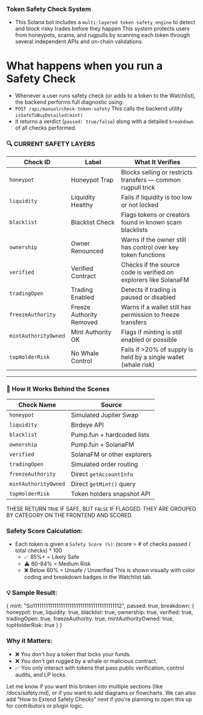 ### Token Safety Check System
- This Solana bot includes a `multi-layered token safety engine` to detect and block risky trades before they happen
This system protects users from honeypots, scams, and rugpulls by scanning each token through several independent
APIs and on-chain validations. 


# What happens when you run a Safety Check
- Whenever a user runs safety check (or adds to a token to the Watchlist), the backend performs full diagnostic
using:
- `POST /api/manual/check-token-safety`
This calls the backend utility 
`isSafeToBuyDetailed(mint)`
- it returns a verdict (`passed: true/false`) along with a detailed `breakdown` of all checks performed. 




### 🔍 CURRENT SAFETY LAYERS

| **Check ID**         | **Label**                   | **What It Verifies**                                                                 |
|----------------------|-----------------------------|----------------------------------------------------------------------------------------|
| `honeypot`           | Honeypot Trap               | Blocks selling or restricts transfers — common rugpull trick                          |
| `liquidity`          | Liquidity Healthy           | Fails if liquidity is too low or not locked                                           |
| `blacklist`          | Blacklist Check             | Flags tokens or creators found in known scam blacklists                               |
| `ownership`          | Owner Renounced             | Warns if the owner still has control over key token functions                         |
| `verified`           | Verified Contract           | Checks if the source code is verified on explorers like SolanaFM                      |
| `tradingOpen`        | Trading Enabled             | Detects if trading is paused or disabled                                              |
| `freezeAuthority`    | Freeze Authority Removed    | Warns if a wallet still has permission to freeze transfers                            |
| `mintAuthorityOwned` | Mint Authority OK           | Flags if minting is still enabled or possible                                         |
| `topHolderRisk`      | No Whale Control            | Fails if >20% of supply is held by a single wallet (whale risk)                       |

---

### 🧠 How It Works Behind the Scenes

| **Check Name**        | **Source**                          |
|------------------------|--------------------------------------|
| `honeypot`             | Simulated Jupiter Swap              |
| `liquidity`            | Birdeye API                         |
| `blacklist`            | Pump.fun + hardcoded lists          |
| `ownership`            | Pump.fun + SolanaFM                 |
| `verified`             | SolanaFM or other explorers         |
| `tradingOpen`          | Simulated order routing             |
| `freezeAuthority`      | Direct `getAccountInfo`             |
| `mintAuthorityOwned`   | Direct `getMint()` query            |
| `topHolderRisk`        | Token holders snapshot API          |



THESE RETURN `TRUE` IF SAFE, BUT `FALSE` IF FLAGGED. THEY ARE GROUPED BY CATEGORY ON THE FRONTEND AND SCORED. 



### Safety Score Calculation:
- Each token is given a `Safety Score (%)`:
(score = # of checks passed / total checks) * 100
    - ✅ 85%+ = Likely Safe
    - ⚠️ 60-84% = Medium Risk
    - ❌ Below 60% = Unsafe / Unverified
This is shown visually with color coding and breakdown badges in the Watchlist tab.



### 💡 Sample Result: 
{
  mint: "So11111111111111111111111111111111111111112",
  passed: true,
  breakdown: {
    honeypot: true,
    liquidity: true,
    blacklist: true,
    ownership: true,
    verified: true,
    tradingOpen: true,
    freezeAuthority: true,
    mintAuthorityOwned: true,
    topHolderRisk: true
  }
}



### Why it Matters: 
- ❌ You don't buy a token that locks your funds.
- ❌ You don't get rugged by a whale or malicious contract.
- ✅ You only interact with tokens that pass public verification, control audits, and LP locks.


Let me know if you want this broken into multiple sections (like /docs/safety.md), or if you want to add diagrams or flowcharts. We can also add “How to Extend Safety Checks” next if you're planning to open this up for contributors or plugin logic.
